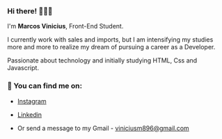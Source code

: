 ### Hi there! 👋👨‍💻

I'm <strong>Marcos Vinicius</strong>, Front-End Student.

I currently work with sales and imports, but I am intensifying my studies more and more to realize my dream of pursuing a career as a Developer.

Passionate about technology and initially studying HTML, Css and Javascript.

### 💬 You can find me on:
- [Instagram](https://www.instagram.com/viny3314/)

- [Linkedin](https://www.linkedin.com/in/marcosviniciuspinheiro/)

- Or send a message to my Gmail - viniciusm896@gmail.com
